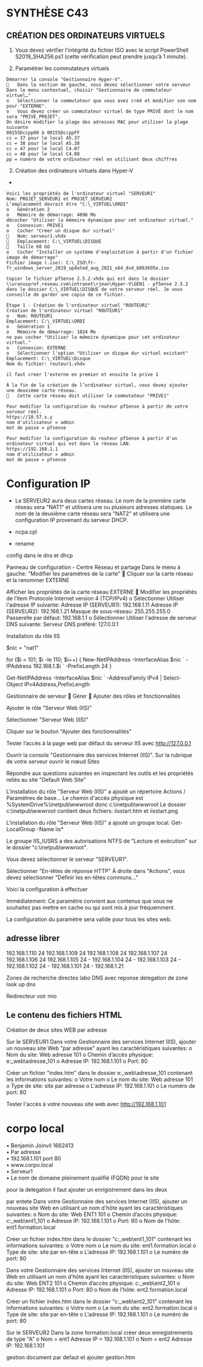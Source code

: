 # SYNTHÈSE C43

## CRÉATION DES ORDINATEURS VIRTUELS
 1. Vous devez vérifier l'intégrité du fichier ISO avec le script PowerShell S2019_SHA256.ps1 (cette vérification peut prendre jusqu’à 1 minute).

2.  Paramétrer les commutateurs virtuels
```word
Démarrer la console "Gestionnaire Hyper-V".
	Dans la section de gauche, vous devez sélectionner votre serveur
Dans le menu contextuel, choisir "Gestionnaire de commutateur virtuel…"
o	Sélectionner le commutateur que vous avez créé et modifier son nom pour "EXTERNE".
o	Vous devez créer un commutateur virtuel de type PRIVÉ dont le nom sera "PRIVE_PROJET".
On désire modifier la plage des adresses MAC pour utiliser la plage suivante
00155Dccpp00 à 00155DccppFF
cc = 37 pour le local A5.37
cc = 38 pour le local A5.38
cc = 47 pour le local C4.07
cc = 48 pour le local C4.08
pp = numéro de votre ordinateur réel en utilisant deux chiffres
```


2. Création des ordinateurs virtuels dans Hyper-V
- 
```word
Voici les propriétés de l'ordinateur virtuel "SERVEUR1"
Nom: PROJET_SERVEUR1 et PROJET_SERVEUR2 
L’emplacement devrait être "C:\_VIRTUEL\ORDI"
o	Génération 2
o	Mémoire de démarrage: 4096 Mo
décocher "Utiliser la mémoire dynamique pour cet ordinateur virtuel."
o	Connexion: PRIVE1
o	Cocher "Créer un disque dur virtuel"
	Nom: serveur1.vhdx
	Emplacement: C:\_VIRTUEL\DISQUE
	Taille 60 GO
o	Cocher "Installer un système d'exploitation à partir d'un fichier image de démarrage"
Fichier image (.iso): C:\_ISO\fr-fr_windows_server_2019_updated_aug_2021_x64_dvd_b863695e.iso
```
```word
Copier le fichier pfSense 2.5.2.vhdx qui est dans le dossier
\\uranusprof.reseau.cvm\intranet\rjean\Hyper-V\GEN1 - pfSense 2.5.2 dans le dossier C:\_VIRTUEL\DISQUE de votre serveur réel. Je vous conseille de garder une copie de ce fichier.

Étape 1 - Création de l'ordinateur virtuel "ROUTEUR1"
Création de l'ordinateur virtuel "ROUTEUR1"
o	Nom: ROUTEUR1
Emplacement: C:\_VIRTUEL\ORDI
o	Génération 1
o	Mémoire de démarrage: 1024 Mo
ne pas cocher "Utiliser la mémoire dynamique pour cet ordinateur virtuel."
o	Connexion: EXTERNE
o	Sélectionner l'option "Utiliser un disque dur virtuel existant"
Emplacement: C:\_VIRTUEL\Disque
Nom du fichier: routeur1.vhdx

il faut creer l'externe en premier et ensuite le prive 1

À la fin de la création de l’ordinateur virtuel, vous devez ajouter une deuxième carte réseau.
	Cette carte réseau doit utiliser le commutateur "PRIVE1"

Pour modifier la configuration du routeur pfSense à partir de votre serveur réel.
https://10.57.x.y
nom d'utilisateur = admin
mot de passe = pfsense

Pour modifier la configuration du routeur pfSense à partir d'un ordinateur virtuel qui est dans le réseau LAN.
https://192.168.1.1
nom d'utilisateur = admin
mot de passe = pfsense

```

# Configuration IP
- Le SERVEUR2 aura deux cartes réseau. Le nom de la première carte réseau sera "NAT1" et utilisera une ou plusieurs adresses statiques. Le nom de la deuxième carte réseau sera "NAT2" et utilisera une configuration IP provenant du serveur DHCP.

- ncpa.cpl 
- rename


config dans le dns et dhcp

Panneau de configuration - Centre Réseau et partage
Dans le menu à gauche: "Modifier les paramètres de la carte"
	Cliquer sur la carte réseau et la renommer EXTERNE

Afficher les propriétés de la carte réseau EXTERNE
	Modifier les propriétés de l’item Protocole Internet version 4 (TCP/IPv4)
o	Sélectionner Utiliser l'adresse IP suivante:
Adresse IP (SERVEUR1): 192.168.1.11
Adresse IP (SERVEUR2): 192.168.1.21
Masque de sous-réseau: 255.255.255.0
Passerelle par défaut: 192.168.1.1
o	Sélectionner Utiliser l'adresse de serveur DNS suivante:
Serveur DNS préféré:   127.0.0.1


Installation du rôle IIS


$nic = "nat1"

for ($i = 101; $i -le 110; $i++)
{
  New-NetIPAddress -InterfaceAlias $nic `
                   -IPAddress 192.168.1.$i `
                   -PrefixLength 24
}

Get-NetIPAddress -InterfaceAlias $nic `
                 -AddressFamily IPv4 | Select-Object IPv4Address,PrefixLength

Gestionnaire de serveur  Gérer  Ajouter des rôles et fonctionnalités

Ajouter le rôle "Serveur Web (IIS)"
 
Sélectionner "Serveur Web (IIS)"

 
Cliquer sur le bouton "Ajouter des fonctionnalités"


Tester l’accès à la page web par défaut du serveur IIS avec http://127.0.0.1

Ouvrir la console "Gestionnaire des services Internet (IIS)".
Sur la rubrique de votre serveur ouvrir le nœud Sites
 

Répondre aux questions suivantes en inspectant les outils et les propriétés reliés au site "Default Web Site"
 

L'installation du rôle "Serveur Web (IIS)" a ajouté un répertoire
Actions / Paramètres de base...
Le chemin d'accès physique est %SystemDrive%\inetpub\wwwroot donc c:\inetpub\wwwroot
Le dossier c:\inetpub\wwwroot contient deux fichiers: iisstart.htm et iisstart.png

L'installation du rôle "Serveur Web (IIS)" a ajouté un groupe local.
Get-LocalGroup -Name iis*
 

Le groupe IIS_IUSRS a des autorisations NTFS de "Lecture et exécution" sur le dossier "c:\inetpub\wwwroot".

Vous devez sélectionner le serveur "SERVEUR1".

Sélectionner "En-têtes de réponse HTTP"
À droite dans "Actions", vous devez sélectionner "Définir les en-têtes communs…"

Voici la configuration à effectuer
 
Immédiatement: Ce paramètre convient aux contenus que vous ne souhaitez pas mettre en cache ou qui sont mis à jour fréquemment.

La configuration du paramètre sera valide pour tous les sites web.


## adresse librer
192.168.1.110           24
192.168.1.109           24
192.168.1.108           24
192.168.1.107           24
192.168.1.106           24
192.168.1.105           24 -
192.168.1.104           24 -
192.168.1.103           24 -
192.168.1.102           24 -
192.168.1.101           24 -
192.168.1.21 



Zones de recherche directes
labo DNS avec reponse
delegation de zone 
look up dns 

Redirecteur
voir mio 


## Le contenu des fichiers HTML
Création de deux sites WEB par adresse

Sur le SERVEUR1
Dans votre Gestionnaire des services Internet (IIS), ajouter un nouveau site Web "par adresse" ayant les caractéristiques suivantes:
o	Nom du site: Web adresse 101
o	Chemin d’accès physique: e:\_web\adresse_101
o	Adresse IP: 192.168.1.101
o	Port: 80

Créer un fichier "index.htm" dans le dossier e:\_web\adresse_101 contenant les informations suivantes:
o	Votre nom
o	Le nom du site: Web adresse 101
o	Type de site: site par adresse
o	L'adresse IP: 192.168.1.101
o	Le numéro de port: 80

Tester l'accès à votre nouveau site web avec http://192.168.1.101


<h1>corpo local </h1>
<body>
•	Benjamin Joinvil 1662413 <br>
•	Par adresse<br>
•	192.168.1.101 port 80<br>
•	www.corpo.local<br>
•	Serveur1<br>
•	Le nom de domaine pleinement qualifié (FQDN) pour le site	<br>
</body>


pour la delegation il faut ajouter un enrigistrement dans les deux


par entete
Dans votre Gestionnaire des services Internet (IIS), ajouter un nouveau site Web en utilisant un nom d'hôte ayant les caractéristiques suivantes:
o	Nom du site: Web ENT1 101
o	Chemin d’accès physique: c:\_web\ent1_101
o	Adresse IP: 192.168.1.101
o	Port: 80
o	Nom de l'hôte: ent1.formation.local

Créer un fichier index.htm dans le dossier "c:\_web\ent1_101" contenant les informations suivantes:
o	Votre nom
o	Le nom du site: ent1.formation.local
o	Type de site: site par en-tête
o	L’adresse IP: 192.168.1.101
o	Le numéro de port: 80


Dans votre Gestionnaire des services Internet (IIS), ajouter un nouveau site Web en utilisant un nom d'hôte ayant les caractéristiques suivantes:
o	Nom du site: Web ENT2 101
o	Chemin d’accès physique: c:\_web\ent2_101
o	Adresse IP: 192.168.1.101
o	Port: 80
o	Nom de l'hôte: ent2.formation.local

Créer un fichier index.htm dans le dossier "c:\_web\ent2_101" contenant les informations suivantes:
o	Votre nom
o	Le nom du site: ent2.formation.local
o	Type de site: site par en-tête
o	L’adresse IP: 192.168.1.101
o	Le numéro de port: 80

Sur le SERVEUR2
Dans la zone formation.local créer deux enregistrements de type "A"
o	Nom = ent1
Adresse IP = 192.168.1.101
o	Nom = ent2
Adresse IP: 192.168.1.101



gestion
document par defaut et ajouter gestion.htm